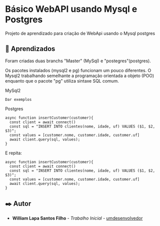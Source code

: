 # Básico WebAPI usando Mysql e Postgres

Projeto de aprendizado para criação de WebApi usando o Mysql  postgres

## 🚀 Aprendizados

Foram criadas duas branchs "Master" (MySql) e "postegres"(postgres).

Os pacotes instalados (mysql2 e pg) funcionam um pouco diferentes.
O Mysql2 trabalhando semelhante a programação orientada a objeto (POO) enquanto que o pacote "pg" utiliza sintaxe SQL comum.

MySql2
```
Dar exemplos
```

Postgres


```
async function insertCustomer(customer){
  const client = await connect()
  const sql = "INSERT INTO clientes(nome, idade, uf) VALUES ($1, $2, $3)";
  const values = [customer.nome, customer.idade, customer.uf]
  await client.query(sql, values);  
}
```

E repita:

```
async function insertCustomer(customer){
  const client = await connect()
  const sql = "INSERT INTO clientes(nome, idade, uf) VALUES ($1, $2, $3)";
  const values = [customer.nome, customer.idade, customer.uf]
  await client.query(sql, values);  
}
```


## ✒️ Autor

* **William Lapa Santos Filho** - *Trabalho Inicial* - [umdesenvolvedor](https://github.com/linkParaPerfil)